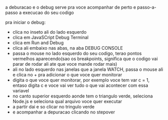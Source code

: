 a deburacao e o debug
serve pra voce acompanhar de perto e passo-a-passo a execucao do seu codigo

pra iniciar o debug:
- clica no inseto ali do lado esquerdo
- clica em JavaSCript Debug Terminal
- clica em Run and Debug
- clica ali embaixo nas abas, na aba DEBUG CONSOLE
- passa o mouse no lado esquerdo do seu codigo, terao pontos vermelhos aparecendo(sao os breakpoints, significa que o codigo vai parar de rodar ali ate que voce mande rodar mais)
- ali no lado esquerdo nas janelas que a janela WATCH, passa o mouse ali e clica no + pra adicionar o que voce quer monitorar
- digita o que voce quer monitorar, por exemplo voce tem var c = 1, entaso digita c e voce vai ver tudo o que vai acontecer com essa variavel
- no canto superior esquerdo aonde tem o triangulo verde, seleciona Node.js e seleciona qual arquivo voce quer executar
- a partir dai e so clicar no tringulo verde
- e acompanhar a depuracao clicando no stepover